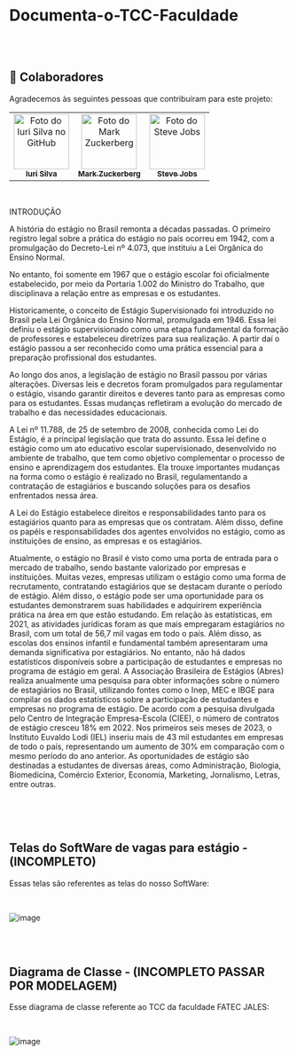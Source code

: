 # Documenta-o-TCC-Faculdade

</br>
</br>

## 🤝 Colaboradores

Agradecemos às seguintes pessoas que contribuíram para este projeto:

<table>
  <tr>
    <td align="center">
      <a href="#">
        <img src="https://avatars3.githubusercontent.com/u/31936044" width="100px;" alt="Foto do Iuri Silva no GitHub"/><br>
        <sub>
          <b>Iuri Silva</b>
        </sub>
      </a>
    </td>
    <td align="center">
      <a href="#">
        <img src="https://s2.glbimg.com/FUcw2usZfSTL6yCCGj3L3v3SpJ8=/smart/e.glbimg.com/og/ed/f/original/2019/04/25/zuckerberg_podcast.jpg" width="100px;" alt="Foto do Mark Zuckerberg"/><br>
        <sub>
          <b>Mark Zuckerberg</b>
        </sub>
      </a>
    </td>
    <td align="center">
      <a href="#">
        <img src="https://miro.medium.com/max/360/0*1SkS3mSorArvY9kS.jpg" width="100px;" alt="Foto do Steve Jobs"/><br>
        <sub>
          <b>Steve Jobs</b>
        </sub>
      </a>
    </td>
  </tr>
</table>

</br>

INTRODUÇÃO


  A história do estágio no Brasil remonta a décadas passadas. O primeiro registro legal sobre a prática do estágio no país ocorreu em 1942, com a promulgação do Decreto-Lei nº 4.073, que instituiu a Lei Orgânica do Ensino Normal. 
  
  No entanto, foi somente em 1967 que o estágio escolar foi oficialmente estabelecido, por meio da Portaria 1.002 do Ministro do Trabalho, que disciplinava a relação entre as empresas e os estudantes. 
  
  Historicamente, o conceito de Estágio Supervisionado foi introduzido no Brasil pela Lei Orgânica do Ensino Normal, promulgada em 1946. Essa lei definiu o estágio supervisionado como uma etapa fundamental da formação de professores e estabeleceu diretrizes para sua realização. A partir daí o estágio passou a ser reconhecido como uma prática essencial para a preparação profissional dos estudantes. 
  
  Ao longo dos anos, a legislação de estágio no Brasil passou por várias alterações. Diversas leis e decretos foram promulgados para regulamentar o estágio, visando garantir direitos e deveres tanto para as empresas como para os estudantes. Essas mudanças refletiram a evolução do mercado de trabalho e das necessidades educacionais. 
  
  A Lei nº 11.788, de 25 de setembro de 2008, conhecida como Lei do Estágio, é a principal legislação que trata do assunto. Essa lei define o estágio como um ato educativo escolar supervisionado, desenvolvido no ambiente de trabalho, que tem como objetivo complementar o processo de ensino e aprendizagem dos estudantes. Ela trouxe importantes mudanças na forma como o estágio é realizado no Brasil, regulamentando a contratação de estagiários e buscando soluções para os desafios enfrentados nessa área. 
  
  A Lei do Estágio estabelece direitos e responsabilidades tanto para os estagiários quanto para as empresas que os contratam. Além disso, define os papéis e responsabilidades dos agentes envolvidos no estágio, como as instituições de ensino, as empresas e os estagiários. 
  
  Atualmente, o estágio no Brasil é visto como uma porta de entrada para o mercado de trabalho, sendo bastante valorizado por empresas e instituições. Muitas vezes, empresas utilizam o estágio como uma forma de recrutamento, contratando estagiários que se destacam durante o período de estágio. Além disso, o estágio pode ser uma oportunidade para os estudantes demonstrarem suas habilidades e adquirirem experiência prática na área em que estão estudando. Em relação às estatísticas, em 2021, as atividades jurídicas foram as que mais empregaram estagiários no Brasil, com um total de 56,7 mil vagas em todo o país. Além disso, as escolas dos ensinos infantil e fundamental também apresentaram uma demanda significativa por estagiários. No entanto, não há dados estatísticos disponíveis sobre a participação de estudantes e empresas no programa de estágio em geral. A Associação Brasileira de Estágios (Abres) realiza anualmente uma pesquisa para obter informações sobre o número de estagiários no Brasil, utilizando fontes como o Inep, MEC e IBGE para compilar os dados estatísticos sobre a participação de estudantes e empresas no programa de estágio. De acordo com a pesquisa divulgada pelo Centro de Integração Empresa-Escola (CIEE), o número de contratos de estágio cresceu 18% em 2022. Nos primeiros seis meses de 2023, o Instituto Euvaldo Lodi (IEL) inseriu mais de 43 mil estudantes em empresas de todo o país, representando um aumento de 30% em comparação com o mesmo período do ano anterior. As oportunidades de estágio são destinadas a estudantes de diversas áreas, como Administração, Biologia, Biomedicina, Comércio Exterior, Economia, Marketing, Jornalismo, Letras, entre outras.                             


</br>
</br>
</br>

## Telas do SoftWare de vagas para estágio - (INCOMPLETO)

Essas telas são referentes as telas do nosso SoftWare:

</br>


![image](https://github.com/guicarsiqsantos/Documenta-o-TCC-Faculdade/assets/70959791/2bc6162a-4a7a-41b1-8ea1-7c003ac00bbf)

</br>
</br>


## Diagrama de Classe - (INCOMPLETO PASSAR POR MODELAGEM)


Esse diagrama de classe referente ao TCC da faculdade FATEC JALES:

</br>


![image](https://github.com/guicarsiqsantos/Documenta-o-TCC-Faculdade/assets/70959791/bcbd7883-b34d-404d-93f0-7fe8cd2c7891)

